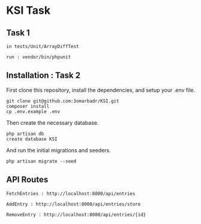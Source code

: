 # KSI Task


## Task 1
```
in tests/Unit/ArrayDiffTest

run : vendor/bin/phpunit

```

## Installation : Task 2

First clone this repository, install the dependencies, and setup your .env file.

```
git clone git@github.com:3omarbadr/KSI.git
composer install
cp .env.example .env
```

Then create the necessary database.

```
php artisan db
create database KSI
```

And run the initial migrations and seeders.

```
php artisan migrate --seed
```

## API Routes

```
FetchEntries : http://localhost:8000/api/entries

AddEntry : http://localhost:8000/api/entries/store

RemoveEntry : http://localhost:8000/api/entries/{id}
```

